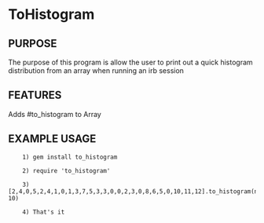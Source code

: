 ToHistogram
===========

PURPOSE
-------
The purpose of this program is allow the user to print out a quick histogram distribution from an array when running an irb session

FEATURES
--------
Adds #to_histogram to Array

EXAMPLE USAGE
-------------
        1) gem install to_histogram

        2) require 'to_histogram'

        3) [2,4,0,5,2,4,1,0,1,3,7,5,3,3,0,0,2,3,0,8,6,5,0,10,11,12].to_histogram(num_buckets: 10)

        4) That's it
